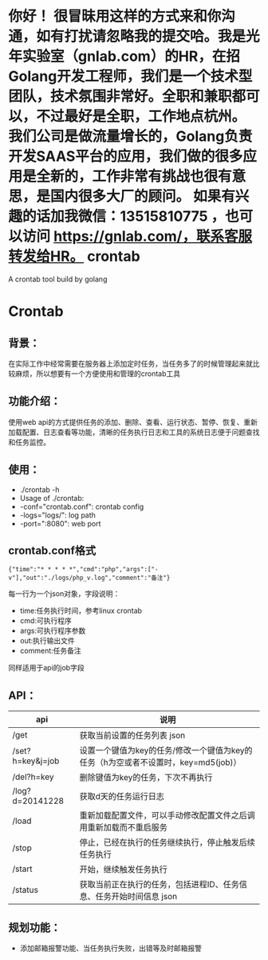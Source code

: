 你好！
很冒昧用这样的方式来和你沟通，如有打扰请忽略我的提交哈。我是光年实验室（gnlab.com）的HR，在招Golang开发工程师，我们是一个技术型团队，技术氛围非常好。全职和兼职都可以，不过最好是全职，工作地点杭州。
我们公司是做流量增长的，Golang负责开发SAAS平台的应用，我们做的很多应用是全新的，工作非常有挑战也很有意思，是国内很多大厂的顾问。
如果有兴趣的话加我微信：13515810775  ，也可以访问 https://gnlab.com/，联系客服转发给HR。
crontab
=======

A crontab tool build by golang

# Crontab

## 背景：
       
在实际工作中经常需要在服务器上添加定时任务，当任务多了的时候管理起来就比较麻烦，所以想要有一个方便使用和管理的crontab工具

## 功能介绍：
       
使用web api的方式提供任务的添加、删除、查看、运行状态、暂停、恢复、重新加载配置、日志查看等功能，清晰的任务执行日志和工具的系统日志便于问题查找和任务监控。

## 使用：

* ./crontab -h
* Usage of ./crontab:
* -conf="crontab.conf": crontab config
* -logs="logs/": log path
* -port=":8080": web port

## crontab.conf格式

`{"time":"* * * * *","cmd":"php","args":["-v"],"out":"./logs/php_v.log","comment":"备注"}`

每一行为一个json对象，字段说明：
* time:任务执行时间，参考linux crontab
* cmd:可执行程序
* args:可执行程序参数
* out:执行输出文件
* comment:任务备注

同样适用于api的job字段

## API：

|api|说明|
|---|---|
|/get|获取当前设置的任务列表  json|
|/set?h=key&j=job| 设置一个键值为key的任务/修改一个键值为key的任务（h为空或者不设置时，key=md5(job)）|
|/del?h=key       |删除键值为key的任务，下次不再执行|
|/log?d=20141228  |获取d天的任务运行日志|
|/load            |重新加载配置文件，可以手动修改配置文件之后调用重新加载而不重启服务|
|/stop            |停止，已经在执行的任务继续执行，停止触发后续任务执行|
|/start           |开始，继续触发任务执行|
|/status          |获取当前正在执行的任务，包括进程ID、任务信息、任务开始时间信息  json|

## 规划功能：

* 添加邮箱报警功能、当任务执行失败，出错等及时邮箱报警

